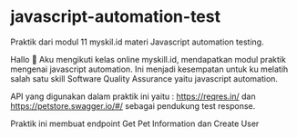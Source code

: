 # javascript-automation-test
Praktik dari modul 11 myskil.id materi Javascript automation testing. 

Hallo 👋
Aku mengikuti kelas online myskill.id, mendapatkan modul praktik mengenai javascript automation.
Ini menjadi kesempatan untuk ku melatih salah satu skill Software Quality Assurance yaitu javascript automation.

API yang digunakan dalam praktik ini yaitu :
https://reqres.in/ dan https://petstore.swagger.io/#/ sebagai pendukung test response.

Praktik ini membuat endpoint Get Pet Information dan Create User
